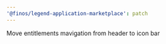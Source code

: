 ```yaml
---
'@finos/legend-application-marketplace': patch
---
```


Move entitlements mavigation from header to icon bar
